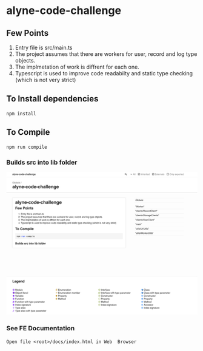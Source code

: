# alyne-code-challenge

## Few Points
1. Entry file is src/main.ts
2. The project assumes that there are workers for user, record and log type objects.
3. The implmetation of work is diffrent for each one.
4. Typescript is used to improve code readabilty and static type checking (which is not very strict)

## To Install dependencies
```
npm install
```

## To Compile 
```
npm run compile
```
### Builds src into lib folder

![Codebase Documentaion Screenshot](./docs/typedocs.png)
### See FE Documentation
```
Open file <root>/docs/index.html in Web  Browser
```